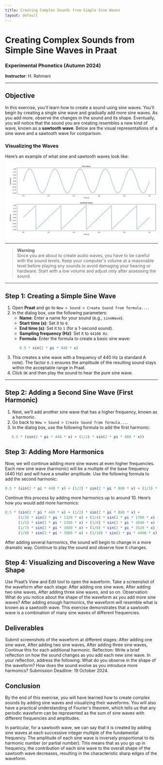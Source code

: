 ```yaml
---
title: Creating Complex Sounds from Simple Sine Waves
layout: default
---
```


# Creating Complex Sounds from Simple Sine Waves in Praat

### Experimental Phonetics (Autumn 2024)
**Instructor**: H. Rahmani

---

## Objective
In this exercise, you'll learn how to create a sound using sine waves. You'll begin by creating a single sine wave and gradually add more sine waves. As you add more, observe the changes in the sound and its shape. Eventually, you will notice that the sound you are creating resembles a new kind of wave, known as a **sawtooth wave**. Below are the visual representations of a sine wave and a sawtooth wave for comparison.

### Visualizing the Waves
Here’s an example of what sine and sawtooth waves look like:

![Sine Wave and Sawtooth Wave](sine_sawtooth.png)

---

> **Warning**  
> Since you are about to create audio waves, you have to be careful with the sound levels. Keep your computer's volume at a reasonable level before playing any sounds to avoid damaging your hearing or hardware. Start with a low volume and adjust only after assessing the sound.

---

## Step 1: Creating a Simple Sine Wave

1. Open **Praat** and go to `New > Sound > Create Sound from formula...`.
2. In the dialog box, use the following parameters:
   - **Name**: Enter a name for your sound (e.g., `sineWave`).
   - **Start time (s)**: Set it to `0`.
   - **End time (s)**: Set it to `1` (for a 1-second sound).
   - **Sampling frequency (Hz)**: Set it to `44100 Hz`.
   - **Formula**: Enter the formula to create a basic sine wave:
     ```mathematica
     0.5 * sin(2 * pi * 440 * x)
     ```
3. This creates a sine wave with a frequency of 440 Hz (a standard A note). The factor `0.5` ensures the amplitude of the resulting sound stays within the acceptable range in Praat.
4. Click `OK` and then play the sound to hear the pure sine wave.

---

## Step 2: Adding a Second Sine Wave (First Harmonic)

1. Next, we’ll add another sine wave that has a higher frequency, known as a harmonic.
2. Go back to `New > Sound > Create Sound from formula...`.
3. In the dialog box, use the following formula to add the first harmonic:
```mathematica
   0.5 * (sin(2 * pi * 440 * x) + (1/2) * sin(2 * pi * 880 * x))
```
## Step 3: Adding More Harmonics

Now, we will continue adding more sine waves at even higher frequencies. Each new sine wave (harmonic) will be a multiple of the base frequency (440 Hz) and will have a smaller amplitude.
Use the following formula to add the second harmonic:
   ```mathematica
   0.5 * (sin(2 * pi * 440 * x) + (1/2) * sin(2 * pi * 880 * x) + (1/3) * sin(2 * pi * 1320 * x))
```

Continue this process by adding more harmonics up to around 10. Here’s how you would add more harmonics:
   ```mathematica
   0.5 * (sin(2 * pi * 440 * x) + (1/2) * sin(2 * pi * 880 * x) + 
         (1/3) * sin(2 * pi * 1320 * x) + (1/4) * sin(2 * pi * 1760 * x) + 
         (1/5) * sin(2 * pi * 2200 * x) + (1/6) * sin(2 * pi * 2640 * x) +
         (1/7) * sin(2 * pi * 3080 * x) + (1/8) * sin(2 * pi * 3520 * x) +
         (1/9) * sin(2 * pi * 3960 * x) + (1/10) * sin(2 * pi * 4400 * x)) ```
```

After adding several harmonics, the sound will begin to change in a more dramatic way. Continue to play the sound and observe how it changes.

## Step 4: Visualizing and Discovering a New Wave Shape

Use Praat’s View and Edit tool to open the waveform.
Take a screenshot of the waveform after each stage:
After adding one sine wave,
After adding two sine waves,
After adding three sine waves,
and so on.
Observation: What do you notice about the shape of the waveform as you add more sine waves?
After adding enough harmonics, the waveform will resemble what is known as a sawtooth wave. This exercise demonstrates that a sawtooth wave is a combination of many sine waves of different frequencies.

## Deliverables

Submit screenshots of the waveform at different stages:
After adding one sine wave,
After adding two sine waves,
After adding three sine waves,
Continue this for each additional harmonic.
Reflection: Write a brief reflection on how the sound changes as you add each new sine wave. In your reflection, address the following:
What do you observe in the shape of the waveform?
How does the sound evolve as you introduce more harmonics?
Submission Deadline: 19 October 2024.

## Conclusion

By the end of this exercise, you will have learned how to create complex sounds by adding sine waves and visualizing their waveforms. You will also have a practical understanding of Fourier's theorem, which tells us that any periodic waveform can be represented as the sum of sine waves with different frequencies and amplitudes.

In particular, for a sawtooth wave, we can say that it is created by adding sine waves at each successive integer multiple of the fundamental frequency. The amplitude of each sine wave is inversely proportional to its harmonic number (or partial number). This means that as you go up in frequency, the contribution of each sine wave to the overall shape of the sawtooth wave decreases, resulting in the characteristic sharp edges of the waveform.
